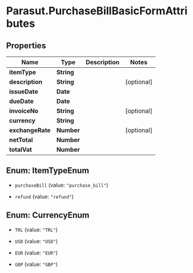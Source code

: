 # Parasut.PurchaseBillBasicFormAttributes

## Properties
Name | Type | Description | Notes
------------ | ------------- | ------------- | -------------
**itemType** | **String** |  | 
**description** | **String** |  | [optional] 
**issueDate** | **Date** |  | 
**dueDate** | **Date** |  | 
**invoiceNo** | **String** |  | [optional] 
**currency** | **String** |  | 
**exchangeRate** | **Number** |  | [optional] 
**netTotal** | **Number** |  | 
**totalVat** | **Number** |  | 


<a name="ItemTypeEnum"></a>
## Enum: ItemTypeEnum


* `purchaseBill` (value: `"purchase_bill"`)

* `refund` (value: `"refund"`)




<a name="CurrencyEnum"></a>
## Enum: CurrencyEnum


* `TRL` (value: `"TRL"`)

* `USD` (value: `"USD"`)

* `EUR` (value: `"EUR"`)

* `GBP` (value: `"GBP"`)




